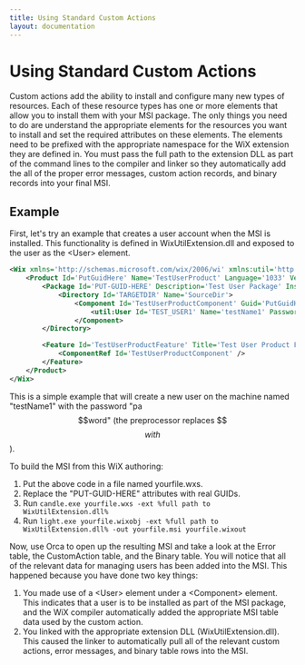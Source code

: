 ```yaml
---
title: Using Standard Custom Actions
layout: documentation
---
```


# Using Standard Custom Actions

Custom actions add the ability to install and configure many new types of resources. Each of these resource types has one or more elements that allow you to install them with your MSI package. The only things you need to do are understand the appropriate elements for the resources you want to install and set the required attributes on these elements. The elements need to be prefixed with the appropriate namespace for the WiX extension they are defined in. You must pass the full path to the extension DLL as part of the command lines to the compiler and linker so they automatically add the all of the proper error messages, custom action records, and binary records into your final MSI.

## Example

First, let's try an example that creates a user account when the MSI is installed. This functionality is defined in WixUtilExtension.dll and exposed to the user as the &lt;User&gt; element.

```xml
<Wix xmlns='http://schemas.microsoft.com/wix/2006/wi' xmlns:util='http://schemas.microsoft.com/wix/UtilExtension' >
    <Product Id='PutGuidHere' Name='TestUserProduct' Language='1033' Version='0.0.0.0'>
        <Package Id='PUT-GUID-HERE' Description='Test User Package' InstallerVersion='200' Compressed='yes' />
            <Directory Id='TARGETDIR' Name='SourceDir'>
                <Component Id='TestUserProductComponent' Guid='PutGuidHere'>
                    <util:User Id='TEST_USER1' Name='testName1' Password='pa$$$$word'/>
                </Component>
        </Directory>

        <Feature Id='TestUserProductFeature' Title='Test User Product Feature' Level='1'>
            <ComponentRef Id='TestUserProductComponent' />
        </Feature>
    </Product>
</Wix>
```

This is a simple example that will create a new user on the machine named "testName1" with the password "pa$$word" (the preprocessor replaces $$$$ with $$).

To build the MSI from this WiX authoring:

1. Put the above code in a file named yourfile.wxs.
1. Replace the "PUT-GUID-HERE" attributes with real GUIDs.
1. Run `candle.exe yourfile.wxs -ext %full path to WixUtilExtension.dll%`
1. Run `light.exe yourfile.wixobj -ext %full path to WixUtilExtension.dll% -out yourfile.msi yourfile.wixout`

Now, use Orca to open up the resulting MSI and take a look at the Error table, the CustomAction table, and the Binary table. You will notice that all of the relevant data for managing users has been added into the MSI. This happened because you have done two key things:

1. You made use of a &lt;User&gt; element under a &lt;Component&gt; element. This indicates that a user is to be installed as part of the MSI package, and the WiX compiler automatically added the appropriate MSI table data used by the custom action.
1. You linked with the appropriate extension DLL (WixUtilExtension.dll). This caused the linker to automatically pull all of the relevant custom actions, error messages, and binary table rows into the MSI.
